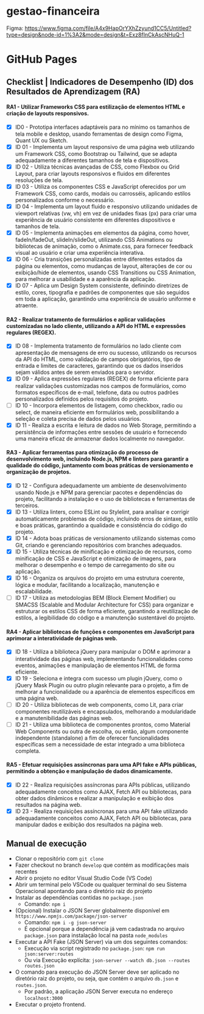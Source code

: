# gestao-financeira

Figma: https://www.figma.com/file/A4x9HapOrYXhZzyund1CC5/Untitled?type=design&node-id=1%3A2&mode=design&t=Exz8fInCkAscNHuQ-1

# GitHub Pages

## Checklist | Indicadores de Desempenho (ID) dos Resultados de Aprendizagem (RA)

#### RA1 - Utilizar Frameworks CSS para estilização de elementos HTML e criação de layouts responsivos.
- [x] ID0 - Prototipa interfaces adaptáveis para no mínimo os tamanhos de tela mobile e desktop, usando ferramentas de design como Figma, Quant UX ou Sketch.
- [x] ID 01 - Implementa um layout responsivo de uma página web utilizando um Framework CSS, como Bootstrap ou Tailwind, que se adapta adequadamente a diferentes tamanhos de tela e dispositivos.
- [x] ID 02 - Utiliza técnicas avançadas de CSS, como Flexbox ou Grid Layout, para criar layouts responsivos e fluidos em diferentes resoluções de tela.
- [x] ID 03 - Utiliza os componentes CSS e JavaScript oferecidos por um Framework CSS, como cards, modais ou carrosséis, aplicando estilos personalizados conforme o necessário.
- [X] ID 04 - Implementa um layout fluido e responsivo utilizando unidades de viewport relativas (vw, vh) em vez de unidades fixas (px) para criar uma experiência de usuário consistente em diferentes dispositivos e tamanhos de tela.
- [X] ID 05 - Implementa animações em elementos da página, como hover, fadeIn/fadeOut, slideIn/slideOut, utilizando CSS Animations ou bibliotecas de animação, como o Animate.css, para fornecer feedback visual ao usuário e criar uma experiência interativa.
- [X] ID 06 - Cria transições personalizadas entre diferentes estados da página ou elementos, como mudanças de layout, alterações de cor ou exibição/hide de elementos, usando CSS Transitions ou CSS Animation, para melhorar a usabilidade e a aparência da aplicação.
- [X] ID 07 - Aplica um Design System consistente, definindo diretrizes de estilo, cores, tipografia e padrões de componentes que são seguidos em toda a aplicação, garantindo uma experiência de usuário uniforme e atraente.

#### RA2 - Realizar tratamento de formulários e aplicar validações customizadas no lado cliente, utilizando a API do HTML e expressões regulares (REGEX).
- [X] ID 08 - Implementa tratamento de formulários no lado cliente com apresentação de mensagens de erro ou sucesso, utilizando os recursos da API do HTML, como validação de campos obrigatórios, tipo de entrada e limites de caracteres, garantindo que os dados inseridos sejam válidos antes de serem enviados para o servidor.
- [X] ID 09 - Aplica expressões regulares (REGEX) de forma eficiente para realizar validações customizadas nos campos de formulários, como formatos específicos de e-mail, telefone, data ou outros padrões personalizados definidos pelos requisitos do projeto.
- [ ] ID 10 - Incorpora elementos de listagem, como checkbox, radio ou select, de maneira eficiente em formulários web, possibilitando a seleção e coleta precisa de dados pelos usuários.
- [X] ID 11 - Realiza a escrita e leitura de dados no Web Storage, permitindo a persistência de informações entre sessões de usuário e fornecendo uma maneira eficaz de armazenar dados localmente no navegador.

#### RA3 - Aplicar ferramentas para otimização do processo de desenvolvimento web, incluindo Node.js, NPM e linters para garantir a qualidade do código, juntamento com boas práticas de versionamento e organização de projetos.
- [X] ID 12 - Configura adequadamente um ambiente de desenvolvimento usando Node.js e NPM para gerenciar pacotes e dependências do projeto, facilitando a instalação e o uso de bibliotecas e ferramentas de terceiros.
- [X] ID 13 - Utiliza linters, como ESLint ou Stylelint, para analisar e corrigir automaticamente problemas de código, incluindo erros de sintaxe, estilo e boas práticas, garantindo a qualidade e consistência do código do projeto.
- [X] ID 14 - Adota boas práticas de versionamento utilizando sistemas como Git, criando e gerenciando repositórios com branches adequados.
- [X] ID 15 - Utiliza técnicas de minificação e otimização de recursos, como minificação de CSS e JavaScript e otimização de imagens, para melhorar o desempenho e o tempo de carregamento do site ou aplicação.
- [X] ID 16 - Organiza os arquivos do projeto em uma estrutura coerente, lógica e modular, facilitando a localização, manutenção e escalabilidade.
- [ ] ID 17 - Utiliza as metodologias BEM (Block Element Modifier) ou SMACSS (Scalable and Modular Architecture for CSS) para organizar e estruturar os estilos CSS de forma eficiente, garantindo a reutilização de estilos, a legibilidade do código e a manutenção sustentável do projeto.

#### RA4 - Aplicar bibliotecas de funções e componentes em JavaScript para aprimorar a interatividade de páginas web.
- [X] ID 18 - Utiliza a biblioteca jQuery para manipular o DOM e aprimorar a interatividade das páginas web, implementando funcionalidades como eventos, animações e manipulação de elementos HTML de forma eficiente. 
- [X] ID 19 - Seleciona e integra com sucesso um plugin jQuery, como o jQuery Mask Plugin ou outro plugin relevante para o projeto, a fim de melhorar a funcionalidade ou a aparência de elementos específicos em uma página web. 
- [ ] ID 20 - Utiliza bibliotecas de web components, como Lit, para criar componentes reutilizáveis e encapsulados, melhorando a modularidade e a manutenibilidade das páginas web. 
- [ ] ID 21 - Utiliza uma biblioteca de componentes prontos, como Material Web Components ou outra de escolha, ou então, algum componente independente (standalone) a fim de oferecer funcionalidades específicas sem a necessidade de estar integrado a uma biblioteca completa.

#### RA5 - Efetuar requisições assíncronas para uma API fake e APIs públicas, permitindo a obtenção e manipulação de dados dinamicamente.
- [X] ID 22 - Realiza requisições assíncronas para APIs públicas, utilizando adequadamente conceitos como AJAX, Fetch API ou bibliotecas, para obter dados dinâmicos e realizar a manipulação e exibição dos resultados na página web.
- [X] ID 23 - Realiza requisições assíncronas para uma API fake utilizando adequadamente conceitos como AJAX, Fetch API ou bibliotecas, para manipular dados e exibição dos resultados na página web.

## Manual de execução
- Clonar o repositório com `git clone`
- Fazer checkout no branch `develop` que contém as modificações mais recentes
- Abrir o projeto no editor Visual Studio Code (VS Code)
- Abrir um terminal pelo VSCode ou qualquer terminal do seu Sistema Operacional apontando para o diretório raiz do projeto 
- Instalar as dependências contidas no `package.json`
  - Comando: `npm i`
- (Opcional) Instalar o JSON Server globalmente disponível em `https://www.npmjs.com/package/json-server`
  - Comando: `npm i -g json-server` 
  - É opcional porque a dependência já vem cadastrada no arquivo `package.json` para instalação local na pasta `node_modules`
- Executar a API Fake (JSON Server) via um dos seguintes comandos: 
  - Execução via script registrado no `package.json`: `npm run json:server:routes` 
  - Ou via Execução explícita: `json-server --watch db.json --routes routes.json`
- O comando para execução do JSON Server deve ser aplicado no diretório raiz do projeto, ou seja, que contém o arquivo `db.json` e `routes.json`.
  - Por padrão, a aplicação JSON Server executa no endereço `localhost:3000`    
- Executar o projeto frontend.